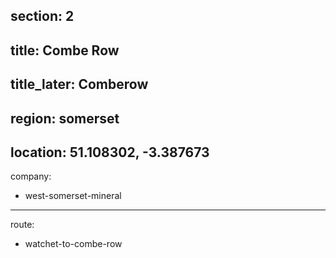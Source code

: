 section: 2
----
title: Combe Row
----
title_later: Comberow
----
region: somerset
----
location: 51.108302, -3.387673
----
company:
- west-somerset-mineral
----
route:
- watchet-to-combe-row
